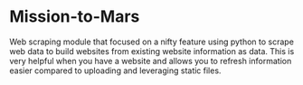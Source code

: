 # Mission-to-Mars
Web scraping module that focused on a nifty feature using python to scrape web data to build websites from existing website information as data. This is very helpful when you have a website and allows you to refresh information easier compared to uploading and leveraging static files.
